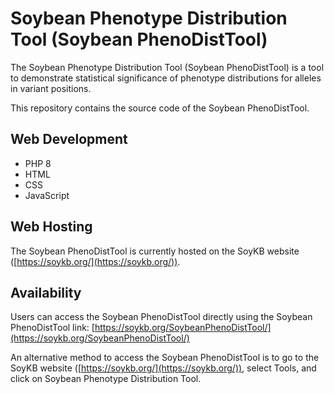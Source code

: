 # Soybean Phenotype Distribution Tool (Soybean PhenoDistTool)

<!-- badges: start -->
<!-- badges: end -->

The Soybean Phenotype Distribution Tool (Soybean PhenoDistTool) is a tool to demonstrate statistical significance of phenotype distributions for alleles in variant positions.

This repository contains the source code of the Soybean PhenoDistTool.

## Web Development

- PHP 8
- HTML
- CSS
- JavaScript

## Web Hosting

The Soybean PhenoDistTool is currently hosted on the SoyKB website ([https://soykb.org/](https://soykb.org/)). 

## Availability

Users can access the Soybean PhenoDistTool directly using the Soybean PhenoDistTool link: [https://soykb.org/SoybeanPhenoDistTool/](https://soykb.org/SoybeanPhenoDistTool/)

An alternative method to access the Soybean PhenoDistTool is to go to the SoyKB website ([https://soykb.org/](https://soykb.org/)), select Tools, and click on Soybean Phenotype Distribution Tool.
